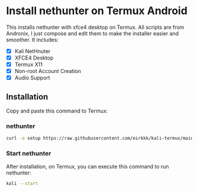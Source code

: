# Install nethunter on Termux Android

This installs nethunter with xfce4 desktop on Termux. All scripts are from Andronix, I just compose and edit them to make the installer easier and smoother. It includes:

- [x] Kali NetHnuter 
- [x] XFCE4 Desktop
- [x] Termux X11
- [x] Non-root Account Creation
- [x] Audio Support

## Installation

Copy and paste this command to Termux:

### nethunter 

```bash
curl -o setup https://raw.githubusercontent.com/eirkkk/kali-termux/main/setup && chmod +x setup && ./setup && rm setup
```

### Start nethunter
After installation, on Termux, you can execute this command to run nethunter:

```bash
kali --start
```


